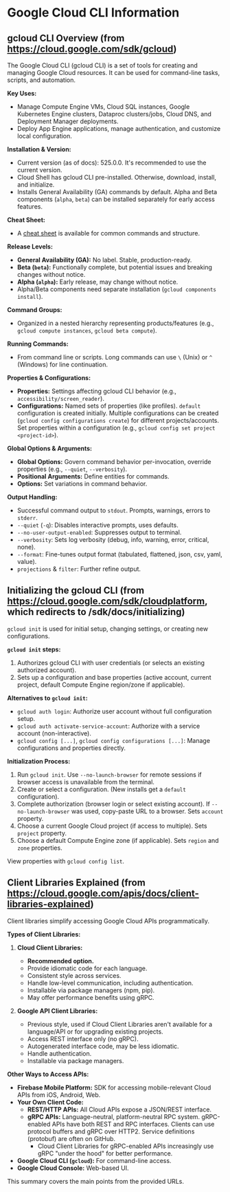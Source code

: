# Google Cloud CLI Information

## gcloud CLI Overview (from https://cloud.google.com/sdk/gcloud)

The Google Cloud CLI (gcloud CLI) is a set of tools for creating and managing Google Cloud resources. It can be used for command-line tasks, scripts, and automation.

**Key Uses:**
*   Manage Compute Engine VMs, Cloud SQL instances, Google Kubernetes Engine clusters, Dataproc clusters/jobs, Cloud DNS, and Deployment Manager deployments.
*   Deploy App Engine applications, manage authentication, and customize local configuration.

**Installation & Version:**
*   Current version (as of docs): 525.0.0. It's recommended to use the current version.
*   Cloud Shell has gcloud CLI pre-installed. Otherwise, download, install, and initialize.
*   Installs General Availability (GA) commands by default. Alpha and Beta components (`alpha`, `beta`) can be installed separately for early access features.

**Cheat Sheet:**
*   A [cheat sheet](/sdk/docs/cheatsheet) is available for common commands and structure.

**Release Levels:**
*   **General Availability (GA):** No label. Stable, production-ready.
*   **Beta (`beta`):** Functionally complete, but potential issues and breaking changes without notice.
*   **Alpha (`alpha`):** Early release, may change without notice.
*   Alpha/Beta components need separate installation (`gcloud components install`).

**Command Groups:**
*   Organized in a nested hierarchy representing products/features (e.g., `gcloud compute instances`, `gcloud beta compute`).

**Running Commands:**
*   From command line or scripts. Long commands can use `\` (Unix) or `^` (Windows) for line continuation.

**Properties & Configurations:**
*   **Properties:** Settings affecting gcloud CLI behavior (e.g., `accessibility/screen_reader`).
*   **Configurations:** Named sets of properties (like profiles). `default` configuration is created initially. Multiple configurations can be created (`gcloud config configurations create`) for different projects/accounts. Set properties within a configuration (e.g., `gcloud config set project <project-id>`).

**Global Options & Arguments:**
*   **Global Options:** Govern command behavior per-invocation, override properties (e.g., `--quiet`, `--verbosity`).
*   **Positional Arguments:** Define entities for commands.
*   **Options:** Set variations in command behavior.

**Output Handling:**
*   Successful command output to `stdout`. Prompts, warnings, errors to `stderr`.
*   `--quiet` (`-q`): Disables interactive prompts, uses defaults.
*   `--no-user-output-enabled`: Suppresses output to terminal.
*   `--verbosity`: Sets log verbosity (debug, info, warning, error, critical, none).
*   `--format`: Fine-tunes output format (tabulated, flattened, json, csv, yaml, value).
*   `projections` & `filter`: Further refine output.

## Initializing the gcloud CLI (from https://cloud.google.com/sdk/cloudplatform, which redirects to /sdk/docs/initializing)

`gcloud init` is used for initial setup, changing settings, or creating new configurations.

**`gcloud init` steps:**
1.  Authorizes gcloud CLI with user credentials (or selects an existing authorized account).
2.  Sets up a configuration and base properties (active account, current project, default Compute Engine region/zone if applicable).

**Alternatives to `gcloud init`:**
*   `gcloud auth login`: Authorize user account without full configuration setup.
*   `gcloud auth activate-service-account`: Authorize with a service account (non-interactive).
*   `gcloud config [...]`, `gcloud config configurations [...]`: Manage configurations and properties directly.

**Initialization Process:**
1.  Run `gcloud init`. Use `--no-launch-browser` for remote sessions if browser access is unavailable from the terminal.
2.  Create or select a configuration. (New installs get a `default` configuration).
3.  Complete authorization (browser login or select existing account). If `--no-launch-browser` was used, copy-paste URL to a browser. Sets `account` property.
4.  Choose a current Google Cloud project (if access to multiple). Sets `project` property.
5.  Choose a default Compute Engine zone (if applicable). Sets `region` and `zone` properties.

View properties with `gcloud config list`.

## Client Libraries Explained (from https://cloud.google.com/apis/docs/client-libraries-explained)

Client libraries simplify accessing Google Cloud APIs programmatically.

**Types of Client Libraries:**

1.  **Cloud Client Libraries:**
    *   **Recommended option.**
    *   Provide idiomatic code for each language.
    *   Consistent style across services.
    *   Handle low-level communication, including authentication.
    *   Installable via package managers (npm, pip).
    *   May offer performance benefits using gRPC.

2.  **Google API Client Libraries:**
    *   Previous style, used if Cloud Client Libraries aren't available for a language/API or for upgrading existing projects.
    *   Access REST interface only (no gRPC).
    *   Autogenerated interface code, may be less idiomatic.
    *   Handle authentication.
    *   Installable via package managers.

**Other Ways to Access APIs:**

*   **Firebase Mobile Platform:** SDK for accessing mobile-relevant Cloud APIs from iOS, Android, Web.
*   **Your Own Client Code:**
    *   **REST/HTTP APIs:** All Cloud APIs expose a JSON/REST interface.
    *   **gRPC APIs:** Language-neutral, platform-neutral RPC system. gRPC-enabled APIs have both REST and RPC interfaces. Clients can use protocol buffers and gRPC over HTTP2. Service definitions (protobuf) are often on GitHub.
        *   Cloud Client Libraries for gRPC-enabled APIs increasingly use gRPC "under the hood" for better performance.
*   **Google Cloud CLI (`gcloud`):** For command-line access.
*   **Google Cloud Console:** Web-based UI.

This summary covers the main points from the provided URLs.
